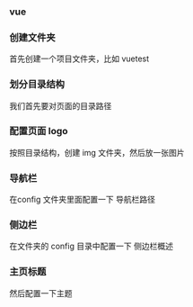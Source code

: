 ### vue

### 创建文件夹
首先创建一个项目文件夹，比如 vuetest 

### 划分目录结构
我们首先要对页面的目录路径
### 配置页面 logo 
 按照目录结构，创建 img 文件夹，然后放一张图片
### 导航栏
在config 文件夹里面配置一下 导航栏路径

### 侧边栏

在文件夹的 config 目录中配置一下 侧边栏概述 

### 主页标题
然后配置一下主题  